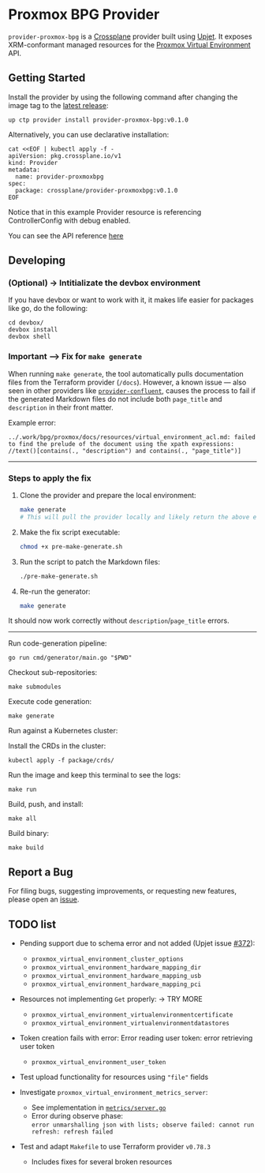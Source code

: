 # Proxmox BPG Provider

`provider-proxmox-bpg` is a [Crossplane](https://crossplane.io/) provider built using
[Upjet](https://github.com/crossplane/upjet). It exposes XRM-conformant managed
resources for the [Proxmox Virtual Environment](https://www.proxmox.com/) API.
## Getting Started

Install the provider by using the following command after changing the image tag
to the [latest release](https://marketplace.upbound.io/providers/upbound/provider-proxmox-bpg):
```
up ctp provider install provider-proxmox-bpg:v0.1.0
```

Alternatively, you can use declarative installation:
```
cat <<EOF | kubectl apply -f -
apiVersion: pkg.crossplane.io/v1
kind: Provider
metadata:
  name: provider-proxmoxbpg
spec:
  package: crossplane/provider-proxmoxbpg:v0.1.0
EOF
```


Notice that in this example Provider resource is referencing ControllerConfig with debug enabled.

You can see the API reference [here](https://doc.crds.dev/github.com/valkiriaaquatica/provider-proxmox-bpg)

## Developing

### (Optional) -> Intitializate the devbox environment
If you have devbox or want to work with it, it makes life easier for packages like go, do the following:
```console
cd devbox/
devbox install
devbox shell
```

###  Important --> Fix for `make generate`

When running `make generate`, the tool automatically pulls documentation files from the Terraform provider (`/docs`). However, a known issue — also seen in other providers like [`provider-confluent`](https://github.com/crossplane-contrib/provider-confluent?tab=readme-ov-file#getting-started), causes the process to fail if the generated Markdown files do not include both `page_title` and `description` in their front matter.

Example error:

```
../.work/bpg/proxmox/docs/resources/virtual_environment_acl.md: failed to find the prelude of the document using the xpath expressions: //text()[contains(., "description") and contains(., "page_title")]
```

---

### Steps to apply the fix

1. Clone the provider and prepare the local environment:

   ```bash
   make generate
   # This will pull the provider locally and likely return the above error
   ```

2. Make the fix script executable:

   ```bash
   chmod +x pre-make-generate.sh
   ```

3. Run the script to patch the Markdown files:

   ```bash
   ./pre-make-generate.sh
   ```

4. Re-run the generator:

   ```bash
   make generate
   ```

It should now work correctly without `description`/`page_title` errors.

---


Run code-generation pipeline:
```console
go run cmd/generator/main.go "$PWD"
```
Checkout sub-repositories:

```console
make submodules
```

Execute code generation:

```console
make generate
```


Run against a Kubernetes cluster:

Install the CRDs in the cluster:
```console
kubectl apply -f package/crds/
```

Run the image and keep this terminal to see the logs:
```console
make run
```

Build, push, and install:

```console
make all
```

Build binary:

```console
make build
```

## Report a Bug

For filing bugs, suggesting improvements, or requesting new features, please
open an [issue](https://github.com/valkiriaaquatica/provider-proxmox-bpg/issues).


## TODO list

- Pending support due to schema error and not added (Upjet issue [#372](https://github.com/crossplane/upjet/issues/372)):
  - `proxmox_virtual_environment_cluster_options`
  - `proxmox_virtual_environment_hardware_mapping_dir`
  - `proxmox_virtual_environment_hardware_mapping_usb`
  - `proxmox_virtual_environment_hardware_mapping_pci`

- Resources not implementing `Get` properly: -> TRY MORE
  - `proxmox_virtual_environment_virtualenvironmentcertificate`
  - `proxmox_virtual_environment_virtualenvironmentdatastores`

- Token creation fails with error: Error reading user token: error retrieving user token
  - `proxmox_virtual_environment_user_token`

- Test upload functionality for resources using `"file"` fields

- Investigate `proxmox_virtual_environment_metrics_server`:
  - See implementation in [`metrics/server.go`](https://github.com/bpg/terraform-provider-proxmox/blob/main/proxmox/cluster/metrics/server.go)
  - Error during observe phase:  
    `error unmarshalling json with lists; observe failed: cannot run refresh: refresh failed`

- Test and adapt `Makefile` to use Terraform provider `v0.78.3`
  - Includes fixes for several broken resources
